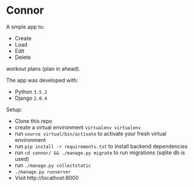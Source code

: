 # Connor

A smple app to:

* Create
* Load
* Edit
* Delete

workout plans (plan in ahead).

The app was developed with:

* Python `3.5.2`
* Django `2.0.4`

Setup:

* Clone this repo
* create a virtual environment `virtualenv virtualenv`
* run `source virtual/bin/activate` to activate your fresh virtual environment
* run `pip install -r requirements.txt` to install backend dependencies
* run `cd connor/ && ./manage.py migrate` to run migrations (sqlite db is used)
* run `./manage.py collectstatic`
* `./manage.py runserver`
* Visit http://localhost:8000
